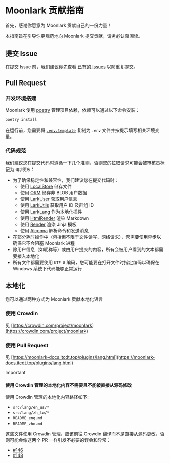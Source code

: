 # Moonlark 贡献指南

首先，感谢你愿意为 Moonlark 贡献自己的一份力量！

本指南旨在引导你更规范地向 Moonlark 提交贡献，请务必认真阅读。

## 提交 Issue

在提交 Issue 前，我们建议你先查看 [已有的 Issues](https://github.com/Moonlark-Dev/Moonlark/issues) 以防重复提交。

## Pull Request

### 开发环境搭建

Moonlark 使用 [poetry](https://python-poetry.org/) 管理项目依赖，依赖可以通过以下命令安装：

```bash
poetry install
```

在运行前，您需要将 [`.env.template`](.env.template) 复制为 `.env` 文件并按提示填写相关环境变量。

### 代码规范

我们建议您在提交代码时遵循一下几个准则，否则您的拉取请求可能会被审核员标记为 `请求更改`：

- 为了确保稳定性和兼容性，我们建议您在提交代码时：
    - 使用 [LocalStore](https://github.com/nonebot/plugin-localstore) 储存文件
    - 使用 [ORM](https://github.com/nonebot/plugin-orm) 储存非 BLOB 用户数据
    - 使用 [LarkUser](src/plugins/nonebot_plugin_larkuser) 获取用户信息
    - 使用 [LarkUtils](src/plugins/nonebot_plugin_larkutils) 获取用户 ID 及群组 ID
    - 使用 [LarkLang](src/plugins/nonebot_plugin_larklang) 作为本地化插件
    - 使用 [HtmlRender](https://github.com/kexue-z/nonebot-plugin-htmlrender) 渲染 Markdown
    - 使用 [Render](src/plugins/nonebot_plugin_render) 渲染 Jinja 模板
    - 使用 [Alconna](https://github.com/nonebot/plugin-alconna) 解析命令和发送消息
- 在部分耗时操作中（包括但不限于文件读写、网络请求），您需要使用异步以确保它不会阻塞 Moonlark 进程
- 除用户信息（如昵称等）或由用户提交的内容，所有会被用户看到的文本都需要接入本地化
- 所有文件都需要使用 `UTF-8` 编码，您可能要在打开文件时指定编码以确保在 Windows 系统下代码能够正常运行

## 本地化

您可以通过两种方式为 Moonlark 贡献本地化语言

### 使用 Crowdin

见 [https://crowdin.com/project/moonlark](https://crowdin.com/project/moonlark)

### 使用 Pull Request

见 [https://moonlark-docs.itcdt.top/plugins/lang.html](https://moonlark-docs.itcdt.top/plugins/lang.html)

> [!IMPORTANT]
> #### 使用 Crowdin 管理的本地化内容不需要且不能被直接从源码修改
>
> 使用 Crowdin 管理的本地化内容路径如下:
>
> - `src/lang/en_us/*`
> - `src/lang/zh_tw/*`
> - `README_eng.md`
> - `README_zho.md`
>
> 这些文件使用 Crowdin 管理，应该前往 Crowdin 翻译而不是直接从源码更改，否则可能会像这两个 PR 一样引发不必要的误会和异常：
>
> - [#146](https://github.com/Moonlark-Dev/Moonlark/pull/146)
> - [#148](https://github.com/Moonlark-Dev/Moonlark/pull/148)
